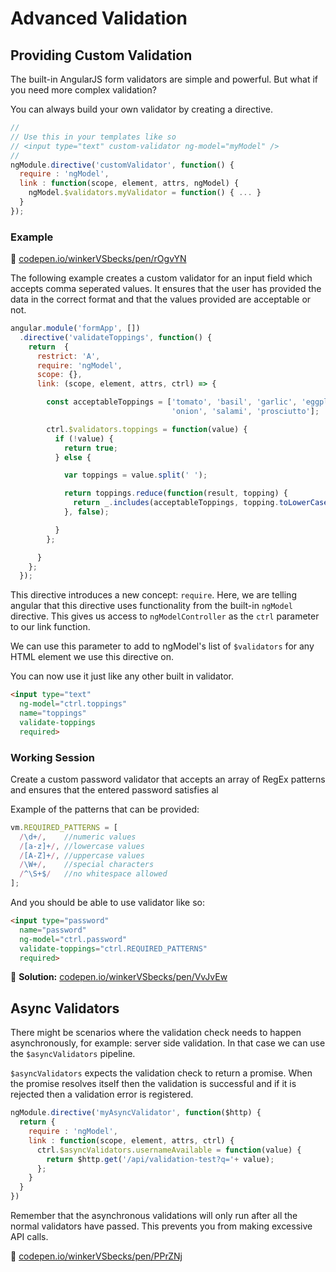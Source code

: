 # Advanced Validation

## Providing Custom Validation

The built-in AngularJS form validators are simple and powerful. But what if you need more complex validation?

You can always build your own validator by creating a directive.

```js
//
// Use this in your templates like so
// <input type="text" custom-validator ng-model="myModel" />
//
ngModule.directive('customValidator', function() {
  require : 'ngModel',
  link : function(scope, element, attrs, ngModel) {
    ngModel.$validators.myValidator = function() { ... }
  }
});
```


### Example
🔗 [codepen.io/winkerVSbecks/pen/rOgvYN](http://codepen.io/winkerVSbecks/pen/rOgvYN?editors=101)

The following example creates a custom validator for an input field which accepts comma seperated values. It ensures that the user has provided the data in the correct format and that the values provided are acceptable or not.

```js
angular.module('formApp', [])
  .directive('validateToppings', function() {
    return  {
      restrict: 'A',
      require: 'ngModel',
      scope: {},
      link: (scope, element, attrs, ctrl) => {

        const acceptableToppings = ['tomato', 'basil', 'garlic', 'eggplant',
                                    'onion', 'salami', 'prosciutto'];

        ctrl.$validators.toppings = function(value) {
          if (!value) {
            return true;
          } else {

            var toppings = value.split(' ');

            return toppings.reduce(function(result, topping) {
              return _.includes(acceptableToppings, topping.toLowerCase());
            }, false);

          }
        };

      }
    };
  });
```

This directive introduces a new concept: `require`.  Here, we are telling
angular that this directive uses functionality from the built-in `ngModel`
directive. This gives us access to `ngModelController` as the `ctrl`
parameter to our link function.

We can use this parameter to add to ngModel's list of `$validators` for any
HTML element we use this directive on.

You can now use it just like any other built in validator.

```html
<input type="text"
  ng-model="ctrl.toppings"
  name="toppings"
  validate-toppings
  required>
```


### Working Session

Create a custom password validator that accepts an array of RegEx patterns and ensures that the entered password satisfies al

Example of the patterns that can be provided:

```js
vm.REQUIRED_PATTERNS = [
  /\d+/,    //numeric values
  /[a-z]+/, //lowercase values
  /[A-Z]+/, //uppercase values
  /\W+/,    //special characters
  /^\S+$/   //no whitespace allowed
];
```

And you should be able to use validator like so:

```html
<input type="password"
  name="password"
  ng-model="ctrl.password"
  validate-toppings="ctrl.REQUIRED_PATTERNS"
  required>
```

🔗 **Solution:** [codepen.io/winkerVSbecks/pen/VvJvEw](http://codepen.io/winkerVSbecks/pen/VvJvEw/?editors=001)


## Async Validators

There might be scenarios where the validation check needs to happen asynchronously, for example: server side validation. In that case we can use the `$asyncValidators` pipeline.

`$asyncValidators` expects the validation check to return a promise. When the promise resolves itself then the validation is successful and if it is rejected then a validation error is registered.

```js
ngModule.directive('myAsyncValidator', function($http) {
  return {
    require : 'ngModel',
    link : function(scope, element, attrs, ctrl) {
      ctrl.$asyncValidators.usernameAvailable = function(value) {
        return $http.get('/api/validation-test?q='+ value);
      };
    }
  }
})
```

Remember that the asynchronous validations will only run after all the normal validators have passed. This prevents you from making excessive API calls.

🔗 [codepen.io/winkerVSbecks/pen/PPrZNj](http://codepen.io/winkerVSbecks/pen/PPrZNj?editors=001)